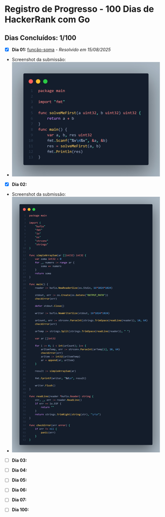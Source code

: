 # Registro de Progresso - 100 Dias de HackerRank com Go



## Dias Concluídos: 1/100

- [x] **Dia 01:** [função-soma](days/day01-função-soma/) - _Resolvido em 15/08/2025_
* Screenshot da submissão:
* ![Submissão do Dia 01 com sucesso](./assets/day01.png)
- [x] **Dia 02:**
* Screenshot da submissão:
* ![Submissão do Dia 01 com sucesso](./assets/day02.png)
- [ ] **Dia 03:**
- [ ] **Dia 04:**
- [ ] **Dia 05:**
- [ ] **Dia 06:**
- [ ] **Dia 07:**

- [ ] **Dia 100:**